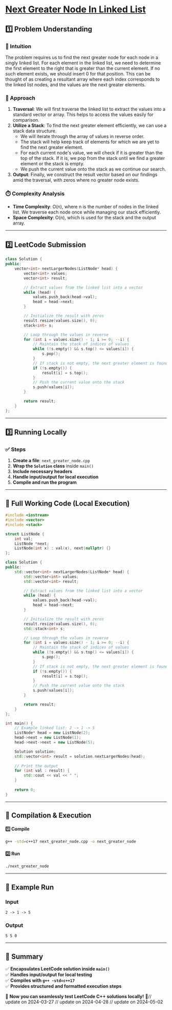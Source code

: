 # **[Next Greater Node In Linked List](https://leetcode.com/problems/next-greater-node-in-linked-list/description/)**  

## **1️⃣ Problem Understanding**  
### **📌 Intuition**  
The problem requires us to find the next greater node for each node in a singly linked list. For each element in the linked list, we need to determine the first element to the right that is greater than the current element. If no such element exists, we should insert 0 for that position. This can be thought of as creating a resultant array where each index corresponds to the linked list nodes, and the values are the next greater elements.

### **🚀 Approach**  
1. **Traversal**: We will first traverse the linked list to extract the values into a standard vector or array. This helps to access the values easily for comparison.
2. **Utilize a Stack**: To find the next greater element efficiently, we can use a stack data structure.
   - We will iterate through the array of values in reverse order.
   - The stack will help keep track of elements for which we are yet to find the next greater element.
   - For each current node's value, we will check if it is greater than the top of the stack. If it is, we pop from the stack until we find a greater element or the stack is empty.
   - We push the current value onto the stack as we continue our search.
3. **Output**: Finally, we construct the result vector based on our findings amid the traversal, with zeros where no greater node exists.

### **⏱️ Complexity Analysis**  
- **Time Complexity**: O(n), where n is the number of nodes in the linked list. We traverse each node once while managing our stack efficiently.
- **Space Complexity**: O(n), which is used for the stack and the output array.

---  

## **2️⃣ LeetCode Submission**  
```cpp
class Solution {
public:
    vector<int> nextLargerNodes(ListNode* head) {
        vector<int> values;
        vector<int> result;

        // Extract values from the linked list into a vector
        while (head) {
            values.push_back(head->val);
            head = head->next;
        }

        // Initialize the result with zeros
        result.resize(values.size(), 0);
        stack<int> s;

        // Loop through the values in reverse
        for (int i = values.size() - 1; i >= 0; --i) {
            // Maintain the stack of indices of values
            while (!s.empty() && s.top() <= values[i]) {
                s.pop();
            }
            // If stack is not empty, the next greater element is found
            if (!s.empty()) {
                result[i] = s.top();
            }
            // Push the current value onto the stack
            s.push(values[i]);
        }

        return result;
    }
};
```  

---  

## **3️⃣ Running Locally**  
### **✅ Steps**  
1. **Create a file**: `next_greater_node.cpp`  
2. **Wrap the `Solution` class** inside `main()`  
3. **Include necessary headers**  
4. **Handle input/output for local execution**  
5. **Compile and run the program**  

---  

## **📝 Full Working Code (Local Execution)**  
```cpp
#include <iostream>
#include <vector>
#include <stack>

struct ListNode {
    int val;
    ListNode *next;
    ListNode(int x) : val(x), next(nullptr) {}
};

class Solution {
public:
    std::vector<int> nextLargerNodes(ListNode* head) {
        std::vector<int> values;
        std::vector<int> result;

        // Extract values from the linked list into a vector
        while (head) {
            values.push_back(head->val);
            head = head->next;
        }

        // Initialize the result with zeros
        result.resize(values.size(), 0);
        std::stack<int> s;

        // Loop through the values in reverse
        for (int i = values.size() - 1; i >= 0; --i) {
            // Maintain the stack of indices of values
            while (!s.empty() && s.top() <= values[i]) {
                s.pop();
            }
            // If stack is not empty, the next greater element is found
            if (!s.empty()) {
                result[i] = s.top();
            }
            // Push the current value onto the stack
            s.push(values[i]);
        }

        return result;
    }
};

int main() {
    // Example linked list: 2 -> 1 -> 5
    ListNode* head = new ListNode(2);
    head->next = new ListNode(1);
    head->next->next = new ListNode(5);

    Solution solution;
    std::vector<int> result = solution.nextLargerNodes(head);
    
    // Print the output
    for (int val : result) {
        std::cout << val << " ";
    }
    
    return 0;
}
```  

---  

## **🔧 Compilation & Execution**  
#### **1️⃣ Compile**  
```bash
g++ -std=c++17 next_greater_node.cpp -o next_greater_node
```  

#### **2️⃣ Run**  
```bash
./next_greater_node
```  

---  

## **🎯 Example Run**  
### **Input**  
```
2 -> 1 -> 5
```  
### **Output**  
```
5 5 0 
```  

---  

## **📌 Summary**  
✅ **Encapsulates LeetCode solution inside `main()`**  
✅ **Handles input/output for local testing**  
✅ **Compiles with `g++ -std=c++17`**  
✅ **Provides structured and formatted execution steps**  

🚀 **Now you can seamlessly test LeetCode C++ solutions locally!** 🚀// update on 2024-03-27
// update on 2024-04-28
// update on 2024-05-02
